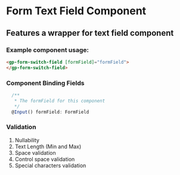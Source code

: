 # Form Text Field Component

## Features a wrapper for text field component

### Example component usage:

```html
<gp-form-switch-field [formField]="formField">
</gp-form-switch-field>
```

### Component Binding Fields

```typescript
  /**
   * The formField for this component
   */
  @Input() formField: FormField
```
### Validation

1. Nullability
2. Text Length (Min and Max)
3. Space validation
4. Control space validation
5. Special characters validation